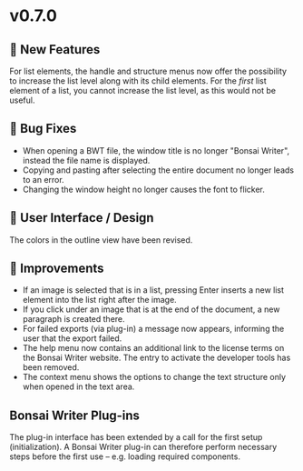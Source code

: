 # v0.7.0

## 🌟 New Features

For list elements, the handle and structure menus now offer the possibility to
increase the list level along with its child elements. For the _first_ list
element of a list, you cannot increase the list level, as this would not be
useful.

## 🐞 Bug Fixes

- When opening a BWT file, the window title is no longer "Bonsai Writer",
  instead the file name is displayed.
- Copying and pasting after selecting the entire document no longer leads to an
  error.
- Changing the window height no longer causes the font to flicker.

## 💅 User Interface / Design

The colors in the outline view have been revised.

## 🌻 Improvements

- If an image is selected that is in a list, pressing Enter inserts a new list
  element into the list right after the image.
- If you click under an image that is at the end of the document, a new
  paragraph is created there.
- For failed exports (via plug-in) a message now appears, informing the user
  that the export failed.
- The help menu now contains an additional link to the license terms on the
  Bonsai Writer website. The entry to activate the developer tools has been
  removed.
- The context menu shows the options to change the text structure only when
  opened in the text area.

## Bonsai Writer Plug-ins

The plug-in interface has been extended by a call for the first setup
(initialization). A Bonsai Writer plug-in can therefore perform necessary steps
before the first use – e.g. loading required components.
